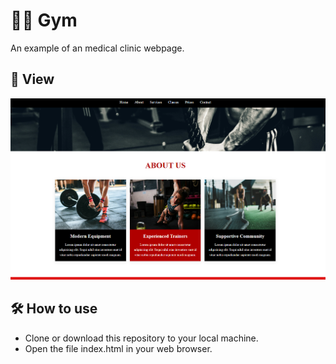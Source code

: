 # 🏋️‍♂️ Gym
An example of an medical clinic webpage.

## 🔎 View 
![image](./img/readme-img.png)

## 🛠️ How to use
* Clone or download this repository to your local machine.
* Open the file index.html in your web browser.
